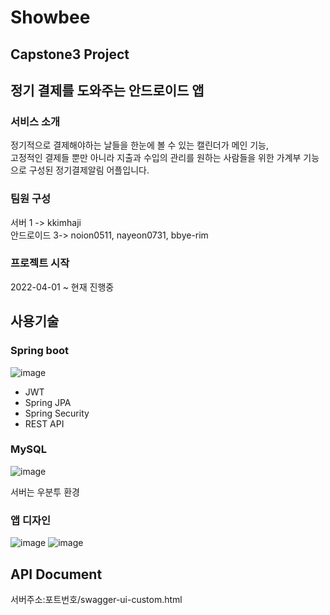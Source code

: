 # Showbee
## Capstone3 Project
## 정기 결제를 도와주는 안드로이드 앱
### 서비스 소개
정기적으로 결제해야하는 날들을 한눈에 볼 수 있는 캘린더가 메인 기능,<br>
고정적인 결제들 뿐만 아니라 지출과 수입의 관리를 원하는 사람들을 위한 가계부 기능으로 구성된
정기결제알림 어플입니다.

### 팀원 구성
서버 1 -> kkimhaji <br>
안드로이드 3-> noion0511, nayeon0731, bbye-rim

### 프로젝트 시작
2022-04-01 ~ 현재 진행중

## 사용기술
### Spring boot
![image](https://user-images.githubusercontent.com/55172514/198556396-c1344c68-d61c-46f9-876e-0a5c3e217c41.png)

- JWT
- Spring JPA
- Spring Security
- REST API


### MySQL
![image](https://user-images.githubusercontent.com/55172514/198556607-ecd7ff06-9cf1-4d37-9b9d-51e3c68ed8a2.png)

서버는 우분투 환경


### 앱 디자인
![image](https://user-images.githubusercontent.com/52189097/161251002-540b2276-21bb-4200-b4d9-1f03d6f20b91.png)
![image](https://user-images.githubusercontent.com/52189097/161251019-97434ee7-f0b9-4918-a8e8-f3d0cbdd0c2d.png)


## API Document
서버주소:포트번호/swagger-ui-custom.html
